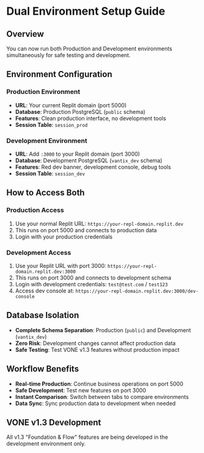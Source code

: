 # Dual Environment Setup Guide

## Overview
You can now run both Production and Development environments simultaneously for safe testing and development.

## Environment Configuration

### Production Environment
- **URL**: Your current Replit domain (port 5000)
- **Database**: Production PostgreSQL (`public` schema)
- **Features**: Clean production interface, no development tools
- **Session Table**: `session_prod`

### Development Environment  
- **URL**: Add `:3000` to your Replit domain (port 3000)
- **Database**: Development PostgreSQL (`vantix_dev` schema)
- **Features**: Red dev banner, development console, debug tools
- **Session Table**: `session_dev`

## How to Access Both

### Production Access
1. Use your normal Replit URL: `https://your-repl-domain.replit.dev`
2. This runs on port 5000 and connects to production data
3. Login with your production credentials

### Development Access
1. Use your Replit URL with port 3000: `https://your-repl-domain.replit.dev:3000`
2. This runs on port 3000 and connects to development schema
3. Login with development credentials: `test@test.com` / `test123`
4. Access dev console at: `https://your-repl-domain.replit.dev:3000/dev-console`

## Database Isolation
- **Complete Schema Separation**: Production (`public`) and Development (`vantix_dev`)
- **Zero Risk**: Development changes cannot affect production data
- **Safe Testing**: Test VONE v1.3 features without production impact

## Workflow Benefits
- **Real-time Production**: Continue business operations on port 5000
- **Safe Development**: Test new features on port 3000
- **Instant Comparison**: Switch between tabs to compare environments
- **Data Sync**: Sync production data to development when needed

## VONE v1.3 Development
All v1.3 "Foundation & Flow" features are being developed in the development environment only.